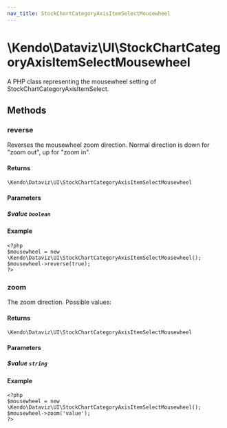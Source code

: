 ```yaml
---
nav_title: StockChartCategoryAxisItemSelectMousewheel
---
```


# \Kendo\Dataviz\UI\StockChartCategoryAxisItemSelectMousewheel

A PHP class representing the mousewheel setting of StockChartCategoryAxisItemSelect.


## Methods

### reverse
Reverses the mousewheel zoom direction.
Normal direction is down for "zoom out", up for "zoom in".

#### Returns
`\Kendo\Dataviz\UI\StockChartCategoryAxisItemSelectMousewheel`

#### Parameters

##### $value `boolean`



#### Example 
    <?php
    $mousewheel = new \Kendo\Dataviz\UI\StockChartCategoryAxisItemSelectMousewheel();
    $mousewheel->reverse(true);
    ?>

### zoom
The zoom direction. Possible values:

#### Returns
`\Kendo\Dataviz\UI\StockChartCategoryAxisItemSelectMousewheel`

#### Parameters

##### $value `string`



#### Example 
    <?php
    $mousewheel = new \Kendo\Dataviz\UI\StockChartCategoryAxisItemSelectMousewheel();
    $mousewheel->zoom('value');
    ?>

